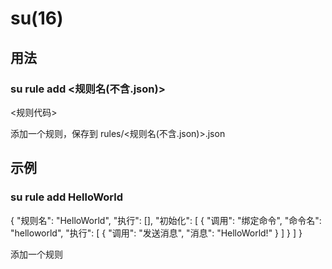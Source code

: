# su(16)

## 用法

### su rule add <规则名(不含.json)>
<规则代码>

添加一个规则，保存到 rules/<规则名(不含.json)>.json

## 示例

### su rule add HelloWorld
{
  "规则名": "HelloWorld",
  "执行": [],
  "初始化": [
    {
      "调用": "绑定命令",
      "命令名": "helloworld",
      "执行": [
        {
          "调用": "发送消息",
          "消息": "HelloWorld!"
        }
      ]
    }
  ]
}

添加一个规则


